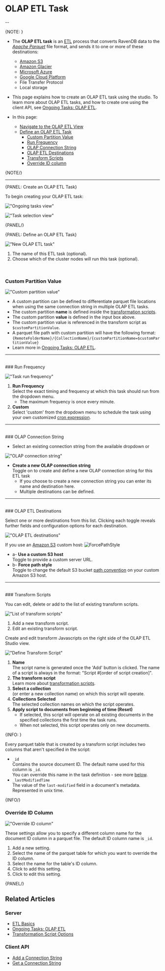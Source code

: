 ﻿# OLAP ETL Task

--

{NOTE: }

* The **OLAP ETL task** is an [ETL](../../../../server/ongoing-tasks/etl/basics) process that converts RavenDB data to the 
[_Apache Parquet_](https://parquet.apache.org/docs/) file format, and sends 
it to one or more of these destinations:  
  * [Amazon S3](https://aws.amazon.com/s3/)
  * [Amazon Glacier](https://aws.amazon.com/glacier/)
  * [Microsoft Azure](https://azure.microsoft.com/)
  * [Google Cloud Platform](https://cloud.google.com/)
  * File Transfer Protocol
  * Local storage

* This page explains how to create an OLAP ETL task using the studio. To 
learn more about OLAP ETL tasks, and how to create one using the client API, 
see [Ongoing Tasks: OLAP ETL](../../../../server/ongoing-tasks/etl/olap).

* In this page:  
  * [Navigate to the OLAP ETL View](../../../../studio/database/tasks/ongoing-tasks/olap-etl-task#navigate-to-the-olap-etl-view)
  * [Define an OLAP ETL Task](../../../../studio/database/tasks/ongoing-tasks/olap-etl-task#define-an-olap-etl-task)
      * [Custom Partition Value](../../../../studio/database/tasks/ongoing-tasks/olap-etl-task#custom-partition-value)
      * [Run Frequency](../../../../studio/database/tasks/ongoing-tasks/olap-etl-task#run-frequency)
      * [OLAP Connection String](../../../../studio/database/tasks/ongoing-tasks/olap-etl-task#olap-connection-string)
      * [OLAP ETL Destinations](../../../../studio/database/tasks/ongoing-tasks/olap-etl-task#olap-etl-destinations)
      * [Transform Scripts](../../../../studio/database/tasks/ongoing-tasks/olap-etl-task#transform-scripts)
      * [Override ID column](../../../../studio/database/tasks/ongoing-tasks/olap-etl-task#override-id-column)

{NOTE/}

---

{PANEL: Create an OLAP ETL Task}

To begin creating your OLAP ETL task:  

!["Ongoing tasks view"](images/ongoing-tasks-view.png "Ongoing tasks view")

!["Task selection view"](images/olap-etl-task-selection-view.png "Task selection view")

{PANEL/}

{PANEL: Define an OLAP ETL Task}

!["New OLAP ETL task"](images/olap-etl-5.png "New OLAP ETL task view")


1. The name of this ETL task (optional).  
2. Choose which of the cluster nodes will run this task (optional).  

<br/>

### Custom Partition Value

!["Custom partition value"](images/olap-etl-2.png "Custom partition value")

* A custom partition can be defined to differentiate parquet file locations when 
using the same connection string in multiple OLAP ETL tasks.  
* The custom partition **name** is defined inside the [transformation scripts](../../../../studio/database/tasks/ongoing-tasks/olap-etl-task#transform-scripts).  
* The custom partition **value** is defined in the input box above.  
* The custom partition value is referenced in the transform script as 
`$customPartitionValue`.  
* A parquet file path with custom partition will have the following format:  
  `{RemoteFolderName}/{CollectionName}/{customPartitionName=$customPartitionValue}`  
* Learn more in [Ongoing Tasks: OLAP ETL](../../../../server/ongoing-tasks/etl/olap#the-custom-partition-value).  

---

<br/>
### Run Frequency

!["Task run frequency"](images/olap-etl-3.png "Task run frequency")

1. **Run Frequency**  
   Select the exact timing and frequency at which this task should run from the dropdown menu.  
    * The maximum frequency is once every minute.  
2. **Custom**  
   Select 'custom' from the dropdown menu to schedule the task using your own customized 
[cron expression](https://docs.oracle.com/cd/E12058_01/doc/doc.1014/e12030/cron_expressions.htm).  

---

<br/>
### OLAP Connection String

* Select an existing connection string from the available dropdown or 

!["OLAP connection string"](images/olap-etl-4.png "OLAP connection string")

* **Create a new OLAP connection string**  
  Toggle on to create and define a new OLAP connection string for this ETL task  
  * If you choose to create a new connection string you can enter its name and destination here.  
  * Multiple destinations can be defined.  

---

<br/>
### OLAP ETL Destinations

Select one or more destinations from this list. Clicking each toggle reveals further 
fields and configuration options for each destination.  

!["OLAP ETL destinations"](images/olap-etl-7.png "OLAP ETL destinations")

  If you use an [Amazon S3](https://aws.amazon.com/s3/) custom host:
  ![ForcePathStyle](images/studio-force-path-style.png "ForcePathStyle")

   * a- **Use a custom S3 host**  
     Toggle to provide a custom server URL.  
   * b- **Force path style**  
     Toggle to change the default S3 bucket [path convention](https://aws.amazon.com/blogs/aws/amazon-s3-path-deprecation-plan-the-rest-of-the-story/) on your custom Amazon S3 host.  


---

<br/>
### Transform Scripts

You can edit, delete or add to the list of existing transform scripts.

!["List of transform scripts"](images/olap-etl-8.png "List of transform scripts")

1. Add a new transform script.  
2. Edit an existing transform script.  

Create and edit transform Javascripts on the right side of the OLAP ETL Studio view.

!["Define Transform Script"](images/olap-etl-9.png "Define Transform Script")



1. **Name**  
   The script name is generated once the 'Add' button is clicked. The name of a script 
   is always in the format: "Script #[order of script creation]".  
2. **The transform script**  
   Learn more about [transformation scripts](../../../../server/ongoing-tasks/etl/raven#transformation-script-options).  
3. **Select a collection**  
   (or enter a new collection name) on which this script will operate.  
4. **Collections Selected**  
   The selected collection names on which the script operates.  
5. **Apply script to documents from beginning of time (Reset)**  
   * If selected, this script will operate on all existing documents in the 
   specified collections the first time the task runs.  
   * When not selected, this script operates only on new documents.  



{INFO: }

Every parquet table that is created by a transform script includes two columns that 
aren't specified in the script:  

* `_id`  
  Contains the source document ID. The default name used for this column is `_id`.  
  You can override this name in the task definition - see more 
  [below](../../../../studio/database/tasks/ongoing-tasks/olap-etl-task#override-id-column).  
* `_lastModifiedTime`  
  The value of the `last-modified` field in a document's metadata. Represented in unix time.  

{INFO/}
<br/>
### Override ID Column

!["Override ID column"](images/olap-etl-8.png "Override ID column")

These settings allow you to specify a different column name for the document ID column 
in a parquet file. The default ID column name is `_id`.  


1. Add a new setting.  
2. Select the name of the parquet table for which you want to override the ID column.  
3. Select the name for the table's ID column.  
4. Click to add this setting.  
5. Click to edit this setting.  


{PANEL/}

## Related Articles

### Server

- [ETL Basics](../../../../server/ongoing-tasks/etl/raven)  
- [Ongoing Tasks: OLAP ETL](../../../../server/ongoing-tasks/etl/olap)  
- [Transformation Script Options](../../../../server/ongoing-tasks/etl/raven#transformation-script-options)

### Client API

- [Add a Connection String](../../../../client-api/operations/maintenance/connection-strings/add-connection-string)  
- [Get a Connection String](../../../../client-api/operations/maintenance/connection-strings/get-connection-string)  
